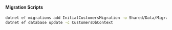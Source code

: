 #### Migration Scripts

```bash
dotnet ef migrations add InitialCustomersMigration -o Shared/Data/Migrations/Customer -c CustomersDbContext
dotnet ef database update -c CustomersDbContext
```
